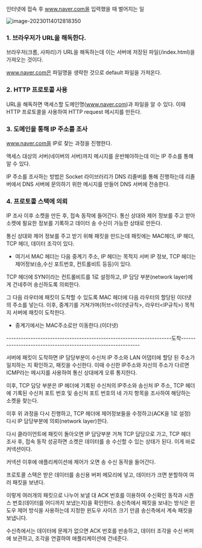인터넷에 접속 후 www.naver.com을 입력했을 때 벌어지는 일

![image-20230114012818350](C:\Users\tjdgu\AppData\Roaming\Typora\typora-user-images\image-20230114012818350.png)

### 1. 브라우저가 URL을 해독한다.

브라우저(크롬, 사파리)가 URL을 해독하는데 이는 서버에 저장된 파일(/index.html)을 가져오는 것이다.

www.naver.com은 파일명을 생략한 것으로 default 파일을 가져온다.

### 2. HTTP 프로토콜 사용

URL을 해독하면 액세스할 도메인명(www.naver.com)과 파일을 알 수 있다. 이때 HTTP 프로토콜을 사용하여 HTTP request 메시지를 만든다.

### 3. 도메인을 통해 IP 주소를 조사

www.naver.com을 IP로 찾는 과정을 진행한다.

액세스 대상의 서버(네이버의 서버)까지 메시지를 운반해야하는데 이는 IP 주소를 통해 알 수 있다.

IP 주소를 조사하는 방법은 Socket 라이브러리가 DNS 리졸버를 통해 진행하는데 리졸버에서 DNS 서버에 문의하기 위한 메시지를 만들어 DNS 서버에 전송한다.

### 4. 프로토콜 스택에 의뢰

IP 조사 이후 소켓을 만든 후, 접속 동작에 들어간다. 통신 상대와 제어 정보를 주고 받아 소켓에 필요한 정보를 기록하고 데이터 송 수신이 가능한 상태로 만든다.

통신 상대와 제어 정보를 주고 받기 위해 패킷을 만드는데 패킷에는 MAC헤더, IP 헤더, TCP 헤더, 데이터 조각이 있다. 

- 여기서 MAC 헤더는 다음 중계기 주소, IP 헤더는 목적지 서버 IP 정보, TCP 헤더는 제어정보(송,수신 포트번호, 컨트롤비트 등등)이 있다.

TCP 헤더에 SYN이라는 컨트롤비트를 1로 설정하고, IP 담당 부분(network layer)에게 건네주어 송신하도록 의뢰한다.

그 다음 라우터에 패킷이 도착할 수 있도록 MAC 헤더에 다음 라우터의 할당된 이더넷의 주소를 넣는다. 이후, 중계기를 거쳐가며(허브<이더넷규칙>, 라우터<IP규칙>) 목적지 서버에 패킷이 도착한다.

- 중계기에서는 MAC주소로만 이동한다.(이더넷)

--------------------------------------------------------------------도착-------------------------------------------------------------

서버에 패킷이 도착하면 IP 담당부분이 수신처 IP 주소와 LAN 어댑터에 할당 된 주소가 일치하는 지 확인하고, 패킷을 수신한다. 이때 수신한 IP주소와 자신의 주소가 다르면 ICMP라는 메시지를 사용하여 통신 상대에게 오류 통지한다.

이후, TCP 담당 부분은 IP 헤더에 기록된 수신처의 IP주소와 송신처 IP 주소, TCP 헤더에 기록된 수신처 포트 번호 및 송신처 포트 번호의 네 가지 항목을 조사하여 해당하는 소켓을 찾는다.

이후 위 과정을 다시 진행하고, TCP 헤더에 제어정보들을 수정하고(ACK을 1로 설정) 다시 IP 담당부분에 의뢰(network layer)한다.

다시 클라이언트에 패킷이 돌아오면 IP 담당부분 거쳐 TCP 담당으로 가고, TCP 헤더 조사 후, 접속 동작 성공하면 소켓은 데이터를 송 수신할 수 있는 상태가 된다. 이게 바로 커넥션이다.

커넥션 이후에 애플리케이션에 제어가 오면 송 수신 동작을 들어간다.

프로토콜 스택은 받은 데이터를 송신용 버퍼 메모리에 넣고, 데이터가 크면 분할하여 여러 패킷을 보낸다. 

이렇게 여러개의 패킷으로 나누어 보낼 대 ACK 번호를 이용하여 수신확인 동작과 시퀀스 번호(데이터를 어디까지 보냈는지)을 확인한다. 송신측에서 패킷을 보내는 방식은 윈도우 제어 방식을 사용하는데 지정한 윈도우 사이즈 크기 만큼 송신측에서 계속 패킷을 보냅니다.

수신측에서는 데이터에 문제가 없으면 ACK 번호를 반송하고, 데이터 조각을 수신 버퍼에 보관하고, 조각을 연결하여 애플리케이션에 건네준다.

